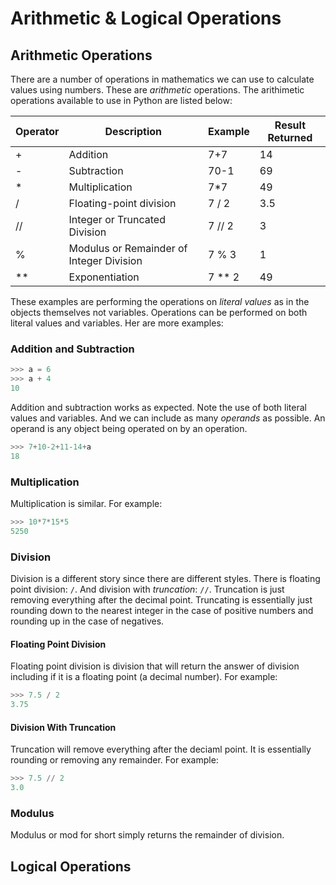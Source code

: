 # Arithmetic & Logical Operations

## Arithmetic Operations
There are a number of operations in mathematics we can use to calculate values using numbers. These are *arithmetic* operations. The arithimetic operations available to use in Python are listed below:

| Operator | Description                              | Example | Result Returned |
|----------|------------------------------------------|---------|-----------------|
| +        | Addition                                 | 7+7     | 14              |
| -        | Subtraction                              | 70-1    | 69              |
| *        | Multiplication                           | 7*7     | 49              |
| /        | Floating-point division                  | 7 / 2   | 3.5             |
| //       | Integer or Truncated Division            | 7 // 2  | 3               |
| %        | Modulus or Remainder of Integer Division | 7 % 3   | 1               |
| **       | Exponentiation                           | 7 ** 2  | 49              |

These examples are performing the operations on *literal values* as in the objects themselves not variables. Operations can be performed on both literal values and variables. Her are more examples:

### Addition and Subtraction

```Python
>>> a = 6
>>> a + 4
10
```
Addition and subtraction works as expected. Note the use of both literal values and variables.
And we can include as many *operands* as possible. An operand is any object being operated on by an operation. 

```Python
>>> 7+10-2+11-14+a
18
```
### Multiplication
Multiplication is similar. For example:

```Python
>>> 10*7*15*5
5250
```

### Division
Division is a different story since there are different styles. There is floating point division: `/`. And division with *truncation*: `//`. Truncation is just removing everything after the decimal point. Truncating is essentially just rounding down to the nearest integer in the case of positive numbers and rounding up in the case of negatives.

#### Floating Point Division 
Floating point division is division that will return the answer of division including if it is a floating point (a decimal number). For example:

```Python 
>>> 7.5 / 2
3.75
```

#### Division With Truncation
Truncation will remove everything after the deciaml point. It is essentially rounding or removing any remainder. For example:

```Python
>>> 7.5 // 2
3.0
```
### Modulus
Modulus or mod for short simply returns the remainder of division. 
## Logical Operations
